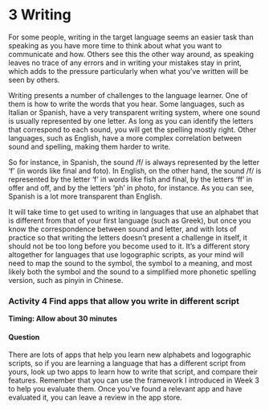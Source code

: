 # 3 Writing


For some people, writing in the target language seems an easier task than speaking as you have more time to think about what you want to communicate and how. Others see this the other way around, as speaking leaves no trace of any errors and in writing your mistakes stay in print, which adds to the pressure particularly when what you’ve written will be seen by others.

Writing presents a number of challenges to the language learner. One of them is how to write the words that you hear. Some languages, such as Italian or Spanish, have a very transparent writing system, where one sound is usually represented by one letter. As long as you can identify the letters that correspond to each sound, you will get the spelling mostly right. Other languages, such as English, have a more complex correlation between sound and spelling, making them harder to write. 

So for instance, in Spanish, the sound /f/ is always represented by the letter ‘f’ (in words like final and foto). In English, on the other hand, the sound /f/ is represented by the letter ‘f’ in words like fish and final, by the letters ‘ff’ in offer and off, and by the letters ‘ph’ in photo, for instance. As you can see, Spanish is a lot more transparent than English. 

It will take time to get used to writing in languages that use an alphabet that is different from that of your first language (such as Greek), but once you know the correspondence between sound and letter, and with lots of practice so that writing the letters doesn’t present a challenge in itself, it should not be too long before you become used to it. It’s a different story altogether for languages that use logographic scripts, as your mind will need to map the sound to the symbol, the symbol to a meaning, and most likely both the symbol and the sound to a simplified more phonetic spelling version, such as pinyin in Chinese.


### Activity 4 Find apps that allow you write in different script 
__Timing: Allow about 30 minutes__


#### Question

There are lots of apps that help you learn new alphabets and logographic scripts, so if you are learning a language that has a different script from yours, look up two apps to learn how to write that script, and compare their features. Remember that you can use the framework I introduced in Week 3 to help you evaluate them. Once you’ve found a relevant app and have evaluated it, you can leave a review in the app store.



